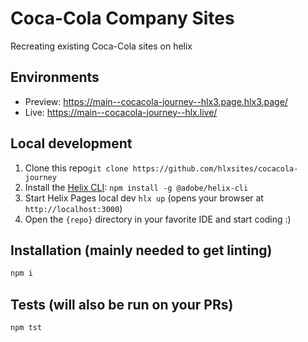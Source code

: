 # Coca-Cola Company Sites
Recreating existing Coca-Cola sites on helix

## Environments
- Preview: https://main--cocacola-journey--hlx3.page.hlx3.page/
- Live: https://main--cocacola-journey--hlx.live/

## Local development

1. Clone this repo`git clone https://github.com/hlxsites/cocacola-journey`
1. Install the [Helix CLI](https://github.com/adobe/helix-cli): `npm install -g @adobe/helix-cli`
1. Start Helix Pages local dev `hlx up` (opens your browser at `http://localhost:3000`)
1. Open the `{repo}` directory in your favorite IDE and start coding :)

## Installation (mainly needed to get linting)

```sh
npm i
```

## Tests (will also be run on your PRs)

```sh
npm tst
```
